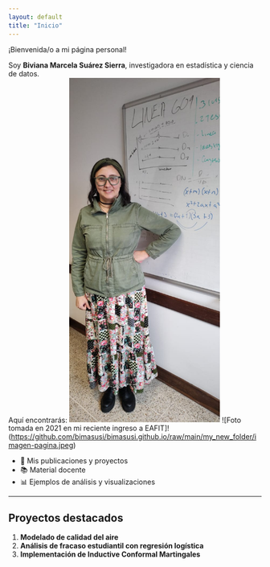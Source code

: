 ```yaml
---
layout: default
title: "Inicio"
---
```


¡Bienvenida/o a mi página personal!

Soy **Biviana Marcela Suárez Sierra**, investigadora en estadística y ciencia de datos.  
Aquí encontrarás:
<img src="https://github.com/bimasusi/bimasusi.github.io/raw/main/my_new_folder/imagen-pagina.jpeg" alt="Foto en EAFIT" width="300">
![Foto tomada en 2021 en mi reciente ingreso a EAFIT]!(https://github.com/bimasusi/bimasusi.github.io/raw/main/my_new_folder/imagen-pagina.jpeg)




- 📄 Mis publicaciones y proyectos  
- 📚 Material docente  
- 📊 Ejemplos de análisis y visualizaciones  

---

## Proyectos destacados

1. **Modelado de calidad del aire**  
2. **Análisis de fracaso estudiantil con regresión logística**  
3. **Implementación de Inductive Conformal Martingales**
